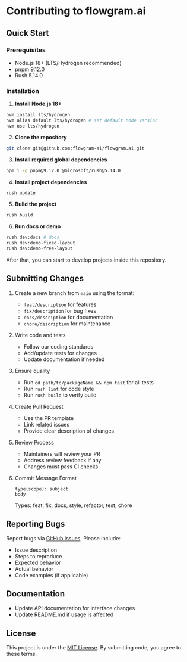 # Contributing to flowgram.ai

## Quick Start

### Prerequisites

- Node.js 18+ (LTS/Hydrogen recommended)
- pnpm 9.12.0
- Rush 5.14.0

### Installation

1. **Install Node.js 18+**

``` bash
nvm install lts/hydrogen
nvm alias default lts/hydrogen # set default node version
nvm use lts/hydrogen
```

2. **Clone the repository**

``` bash
git clone git@github.com:flowgram-ai/flowgram.ai.git
```

3. **Install required global dependencies**

``` bash
npm i -g pnpm@9.12.0 @microsoft/rush@5.14.0
```

4. **Install project dependencies**

``` bash
rush update
```

5. **Build the project**

``` bash
rush build
```

6. **Run docs or demo**

``` bash
rush dev:docs # docs
rush dev:demo-fixed-layout
rush dev:demo-free-layout
```

After that, you can start to develop projects inside this repository.


## Submitting Changes

1. Create a new branch from `main` using the format:
    - `feat/description` for features
    - `fix/description` for bug fixes
    - `docs/description` for documentation
    - `chore/description` for maintenance

2. Write code and tests
    - Follow our coding standards
    - Add/update tests for changes
    - Update documentation if needed

3. Ensure quality
    - Run `cd path/to/packageName && npm test` for all tests
    - Run `rush lint` for code style
    - Run `rush build` to verify build

4. Create Pull Request
    - Use the PR template
    - Link related issues
    - Provide clear description of changes

5. Review Process
    - Maintainers will review your PR
    - Address review feedback if any
    - Changes must pass CI checks

6. Commit Message Format
   ```
   type(scope): subject
   body
   ```
   Types: feat, fix, docs, style, refactor, test, chore

## Reporting Bugs

Report bugs via [GitHub Issues](https://github.com/flowgram-ai/flowgram.ai/issues/new/choose). Please include:

- Issue description
- Steps to reproduce
- Expected behavior
- Actual behavior
- Code examples (if applicable)

## Documentation

- Update API documentation for interface changes
- Update README.md if usage is affected

## License

This project is under the [MIT License](http://choosealicense.com/licenses/mit/). By submitting code, you agree to these terms.
